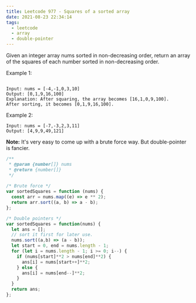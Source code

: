 ```yaml
---
title: Leetcode 977 - Squares of a sorted array
date: 2021-08-23 22:34:14
tags:
  - leetcode
  - array
  - double-pointer
---
```


Given an integer array nums sorted in non-decreasing order, return an array of the squares of each number sorted in non-decreasing order.

Example 1:

```

Input: nums = [-4,-1,0,3,10]
Output: [0,1,9,16,100]
Explanation: After squaring, the array becomes [16,1,0,9,100].
After sorting, it becomes [0,1,9,16,100].
```

Example 2:

```
Input: nums = [-7,-3,2,3,11]
Output: [4,9,9,49,121]
```

**Note:** It's very easy to come up with a brute force way. But double-pointer is fancier.

```javascript
/**
 * @param {number[]} nums
 * @return {number[]}
 */
 
/* Brute force */
var sortedSquares = function (nums) {
  const arr = nums.map((e) => e ** 2);
  return arr.sort((a, b) => a - b);
};

/* Double pointers */
var sortedSquares = function(nums) {
  let ans = [];
  // sort it first for later use.
  nums.sort((a,b) => (a - b));
  let start = 0, end = nums.length - 1;
  for (let i = nums.length - 1; i >= 0; i--) {
    if (nums[start]**2 > nums[end]**2) {
      ans[i] = nums[start++]**2; 
    } else {
      ans[i] = nums[end--]**2; 
    }
  }
  return ans;
};
```
